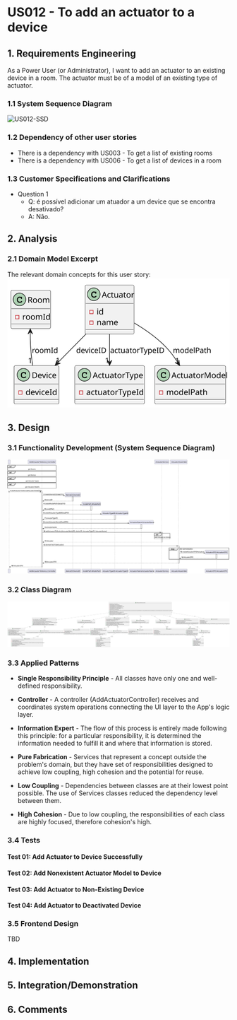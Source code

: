 # US012 - To add an actuator to a device

## 1. Requirements Engineering

As a Power User (or Administrator), I want to add an actuator to an existing device in a room. The actuator must be of a model of an existing type of actuator.

### 1.1 System Sequence Diagram

![US012-SSD](../../../../docs2/userStories/us12/artifacts/us12_SSD.svg)

### 1.2 Dependency of other user stories

* There is a dependency with US003 - To get a list of existing rooms
* There is a dependency with US006 - To get a list of devices in a room

### 1.3 Customer Specifications and Clarifications

- Question 1
  - Q: é possível adicionar um atuador a um device que se encontra desativado? 
  - A: Não.

## 2. Analysis

### 2.1 Domain Model Excerpt

The relevant domain concepts for this user story:
![US012-SSD](artifacts/us12_DM.svg)

## 3. Design

### 3.1 Functionality Development (System Sequence Diagram)
![US012-SSD](artifacts/us12_SD.svg)

### 3.2 Class Diagram
![US012-SSD](artifacts/us12_CD.svg)

### 3.3 Applied Patterns

* **Single Responsibility Principle** - All classes have only one and well-defined responsibility.

* **Controller** - A controller (AddActuatorController) receives and coordinates system operations connecting the UI layer to the App's logic layer.

* **Information Expert** - The flow of this process is entirely made following this principle: for a particular responsibility, it is determined the information needed to fulfill it and where that information is stored.

* **Pure Fabrication** - Services that represent a concept outside the problem's domain, but they have set of responsibilities designed to achieve low coupling, high cohesion and the potential for reuse.

* **Low Coupling** - Dependencies between classes are at their lowest point possible. The use of Services classes reduced the dependency level between them.

* **High Cohesion** - Due to low coupling, the responsibilities of each class are highly focused, therefore cohesion's high.

### 3.4 Tests

#### Test 01: Add Actuator to Device Successfully
#### Test 02: Add Nonexistent Actuator Model to Device
#### Test 03: Add Actuator to Non-Existing Device
#### Test 04: Add Actuator to Deactivated Device

### 3.5 Frontend Design

TBD

## 4. Implementation

## 5. Integration/Demonstration

## 6. Comments